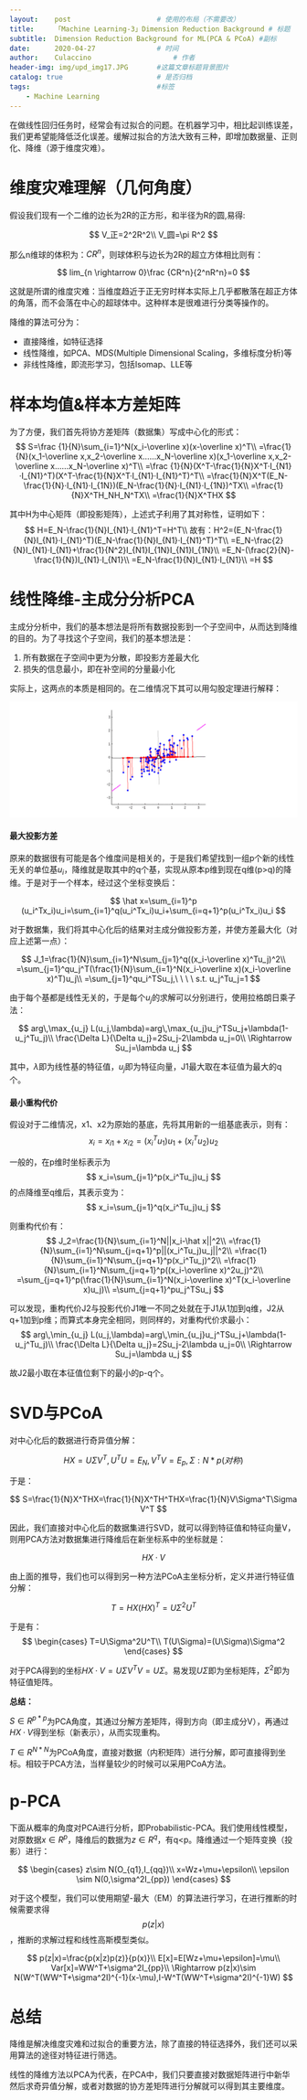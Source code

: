 ```yaml
---
layout:    post   				    # 使用的布局（不需要改）
title:     「Machine Learning-3」Dimension Reduction Background # 标题 
subtitle:  Dimension Reduction Background for ML(PCA & PCoA) #副标
date:      2020-04-27 				# 时间
author:    Culaccino					# 作者
header-img: img/upd_img17.JPG       #这篇文章标题背景图片
catalog: true 						# 是否归档
tags:								#标签
    - Machine Learning
---
```


在做线性回归任务时，经常会有过拟合的问题。在机器学习中，相比起训练误差，我们更希望能降低泛化误差。缓解过拟合的方法大致有三种，即增加数据量、正则化、降维（源于维度灾难）。

# 维度灾难理解（几何角度）

假设我们现有一个二维的边长为2R的正方形，和半径为R的圆,易得:

$$
V_正=2^2R^2\\
V_圆=\pi R^2
$$


那么n维球的体积为：$CR^n$，则球体积与边长为2R的超立方体相比则有：


$$
lim_{n \rightarrow 0}\frac {CR^n}{2^nR^n}=0
$$


这就是所谓的维度灾难：当维度趋近于正无穷时样本实际上几乎都散落在超正方体的角落，而不会落在中心的超球体中。这种样本是很难进行分类等操作的。

降维的算法可分为：

- 直接降维，如特征选择
- 线性降维，如PCA、MDS(Multiple Dimensional Scaling，多维标度分析)等
- 非线性降维，即流形学习，包括Isomap、LLE等



# 样本均值&样本方差矩阵

为了方便，我们首先将协方差矩阵（数据集）写成中心化的形式：
$$
S=\frac {1}{N}\sum_{i=1}^N(x_i-\overline x)(x-\overline x)^T\\
=\frac{1}{N}(x_1-\overline x,x_2-\overline x……x_N-\overline x)(x_1-\overline x,x_2-\overline x……x_N-\overline x)^T\\
=\frac {1}{N}(X^T-\frac{1}{N}X^T·I_{N1}·I_{N1}^T)(X^T-\frac{1}{N}X^T·I_{N1}·I_{N1}^T)^T\\
=\frac{1}{N}X^T(E_N-\frac{1}{N}·I_{N1}·I_{1N})(E_N-\frac{1}{N}·I_{N1}·I_{1N})^TX\\
=\frac{1}{N}X^TH_NH_N^TX\\
=\frac{1}{N}X^THX
$$


其中H为中心矩阵（即投影矩阵），上述式子利用了其对称性，证明如下：
$$
H=E_N-\frac{1}{N}I_{N1}·I_{N1}^T=H^T\\
故有：H^2=(E_N-\frac{1}{N}I_{N1}·I_{N1}^T)(E_N-\frac{1}{N}I_{N1}·I_{N1}^T)^T\\
=E_N-\frac{2}{N}I_{N1}·I_{N1}+\frac{1}{N^2}I_{N1}I_{1N}I_{N1}I_{1N}\\
=E_N-(\frac{2}{N}-\frac{1}{N})I_{N1}·I_{N1}\\
=E_N-\frac{1}{N}I_{N1}·I_{N1}\\
=H
$$




# 线性降维-主成分分析PCA

主成分分析中，我们的基本想法是将所有数据投影到一个子空间中，从而达到降维的目的。为了寻找这个子空间，我们的基本想法是：

1. 所有数据在子空间中更为分散，即投影方差最大化
2. 损失的信息最小，即在补空间的分量最小化

实际上，这两点的本质是相同的。在二维情况下其可以用勾股定理进行解释：

![](/img/DRB_img1.gif)

#### 最大投影方差

原来的数据很有可能是各个维度间是相关的，于是我们希望找到一组p个新的线性无关的单位基$u_i$，降维就是取其中的q个基，实现从原本p维到现在q维(p>q)的降维。于是对于一个样本，经过这个坐标变换后：


$$
\hat x=\sum_{i=1}^p (u_i^Tx_i)u_i=\sum_{i=1}^q(u_i^Tx_i)u_i+\sum_{i=q+1}^p(u_i^Tx_i)u_i
$$


对于数据集，我们将其中心化后的结果对主成分做投影方差，并使方差最大化（对应上述第一点）：


$$
J_1=\frac{1}{N}\sum_{i=1}^N\sum_{j=1}^q((x_i-\overline x)^Tu_j)^2\\
=\sum_{j=1}^qu_j^T(\frac{1}{N}\sum_{i=1}^N(x_i-\overline x)(x_i-\overline x)^T)u_j\\
=\sum_{j=1}^qu_i^TSu_j,\ \ \ \ s.t. u_j^Tu_j=1
$$


由于每个基都是线性无关的，于是每个$u_j$的求解可以分别进行，使用拉格朗日乘子法：


$$
arg\,\max_{u_j} L(u_j,\lambda)=arg\,\max_{u_j}u_j^TSu_j+\lambda(1-u_j^Tu_j)\\
\frac{\Delta L}{\Delta u_j}=2Su_j-2\lambda u_j=0\\
\Rightarrow Su_j=\lambda u_j
$$


其中，$\lambda$即为线性基的特征值，$u_j$即为特征向量，J1最大取在本征值为最大的q个。

#### 最小重构代价

假设对于二维情况，x1、x2为原始的基底，先将其用新的一组基底表示，则有：
$$
x_i=x_{i1}+x_{i2}=(x_i^Tu_1)u_1+(x_i^Tu_2)u_2
$$


一般的，在p维时坐标表示为
$$
x_i=\sum_{j=1}^p(x_i^Tu_j)u_j
$$
的点降维至q维后，其表示变为：
$$
x_i=\sum_{j=1}^q(x_i^Tu_j)u_j
$$


则重构代价有：
$$
J_2=\frac{1}{N}\sum_{i=1}^N||x_i-\hat x||^2\\
=\frac{1}{N}\sum_{i=1}^N\sum_{j=q+1}^p||(x_i^Tu_j)u_j||^2\\
=\frac{1}{N}\sum_{i=1}^N\sum_{j=q+1}^p(x_i^Tu_j)^2\\
=\frac{1}{N}\sum_{i=1}^N\sum_{j=q+1}^p((x_i-\overline x)^2u_j)^2\\
=\sum_{j=q+1}^p(\frac{1}{N}\sum_{i=1}^N(x_i-\overline x)^T(x_i-\overline x)u_j)\\
=\sum_{j=q+1}^pu_j^TSu_j
$$


可以发现，重构代价J2与投影代价J1唯一不同之处就在于J1从1加到q维，J2从q+1加到p维；而算式本身完全相同，则同样的，对重构代价求最小：
$$
arg\,\min_{u_j} L(u_j,\lambda)=arg\,\min_{u_j}u_j^TSu_j+\lambda(1-u_j^Tu_j)\\
\frac{\Delta L}{\Delta u_j}=2Su_j-2\lambda u_j=0\\
\Rightarrow Su_j=\lambda u_j
$$


故J2最小取在本征值位剩下的最小的p-q个。



# SVD与PCoA

对中心化后的数据进行奇异值分解：


$$
HX=U\Sigma V^T,U^TU=E_N,V^TV=E_p,\Sigma:N\ast p(对称)
$$


于是：


$$
S=\frac{1}{N}X^THX=\frac{1}{N}X^TH^THX=\frac{1}{N}V\Sigma^T\Sigma V^T
$$


因此，我们直接对中心化后的数据集进行SVD，就可以得到特征值和特征向量V，则用PCA方法对数据集进行降维后在新坐标系中的坐标就是：


$$
HX·V
$$


由上面的推导，我们也可以得到另一种方法PCoA主坐标分析，定义并进行特征值分解：


$$
T=HX(HX)^T=U\Sigma^2U^T
$$


于是有：
$$
\begin{cases}
T=U\Sigma^2U^T\\
T(U\Sigma)=(U\Sigma)\Sigma^2
\end{cases}
$$


对于PCA得到的坐标$HX·V=U\Sigma V^TV=U\Sigma$。易发现$U\Sigma$即为坐标矩阵，$\Sigma^2$即为特征值矩阵。

**总结：**

$S \in R^{p\ast p}$为PCA角度，其通过分解方差矩阵，得到方向（即主成分V），再通过$HX·V$得到坐标（新表示），从而实现重构。

$T \in R^{N\ast N}$为PCoA角度，直接对数据（内积矩阵）进行分解，即可直接得到坐标。相较于PCA方法，当样量较少的时候可以采用PCoA方法。



# p-PCA

下面从概率的角度对PCA进行分析，即Probabilistic-PCA。我们使用线性模型，对原数据$x\in R^p$，降维后的数据为$z\in R^q$，有q<p。降维通过一个矩阵变换（投影）进行：


$$
\begin{cases}
z\sim N(O_{q1},I_{qq})\\
x=Wz+\mu+\epsilon\\
\epsilon \sim N(0,\sigma^2I_{pp})
\end{cases}
$$

对于这个模型，我们可以使用期望-最大（EM）的算法进行学习，在进行推断的时候需要求得
$$
p(z|x)
$$
，推断的求解过程和线性高斯模型类似。

$$
p(z|x)=\frac{p(x|z)p(z)}{p(x)}\\
E[x]=E[Wz+\mu+\epsilon]=\mu\\
Var[x]=WW^T+\sigma^2I_{pp}\\
\Rightarrow p(z|x)\sim N(W^T(WW^T+\sigma^2I)^{-1}(x-\mu),I-W^T(WW^T+\sigma^2I)^{-1}W)
$$




# 总结

降维是解决维度灾难和过拟合的重要方法，除了直接的特征选择外，我们还可以采用算法的途径对特征进行筛选。

线性的降维方法以PCA为代表，在PCA中，我们只要直接对数据矩阵进行中新华然后求奇异值分解，或者对数据的协方差矩阵进行分解就可以得到其主要维度。
